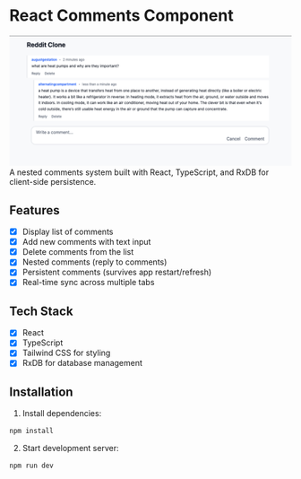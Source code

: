 # React Comments Component

![alt text](image.png)
A nested comments system built with React, TypeScript, and RxDB for client-side persistence.

## Features

- [x] Display list of comments
- [x] Add new comments with text input
- [x] Delete comments from the list
- [x] Nested comments (reply to comments)
- [x] Persistent comments (survives app restart/refresh)
- [x] Real-time sync across multiple tabs

## Tech Stack

- [x] React
- [x] TypeScript
- [x] Tailwind CSS for styling
- [x] RxDB for database management

## Installation

1. Install dependencies:

```bash
npm install
```

2. Start development server:

```bash
npm run dev
```
